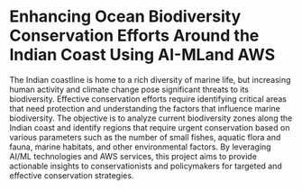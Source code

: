 # Enhancing Ocean Biodiversity Conservation Efforts Around the Indian Coast Using AI-MLand AWS
The Indian coastline is home to a rich diversity of marine life, but increasing human activity and climate change pose significant threats to its biodiversity. Effective conservation efforts require identifying critical areas that need protection and understanding the factors that influence marine biodiversity. The objective is to analyze current biodiversity zones along the Indian coast and identify regions that require urgent conservation based on various parameters such as the number of small fishes, aquatic flora and fauna, marine habitats, and other environmental factors. By leveraging AI/ML technologies and AWS services, this project aims to provide actionable insights to conservationists and policymakers for targeted and effective conservation strategies.
